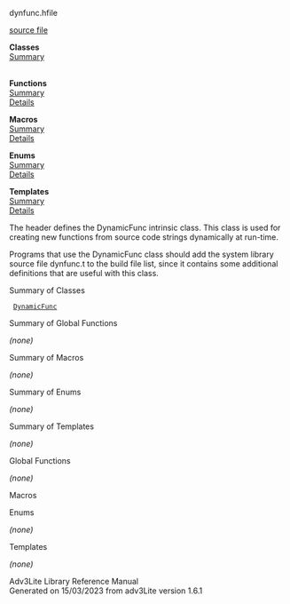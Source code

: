 <span class="title">dynfunc.h</span><span class="type">file</span>

[source file](../source/dynfunc.h.html)

**Classes**  
[Summary](#_ClassSummary_)  
 

**Functions**  
[Summary](#_FunctionSummary_)  
[Details](#_Functions_)

**Macros**  
[Summary](#_MacroSummary_)  
[Details](#_Macros_)

**Enums**  
[Summary](#_EnumSummary_)  
[Details](#_Enums_)

**Templates**  
[Summary](#_TemplateSummary_)  
[Details](#_Templates_)

<div class="fdesc">

The header defines the DynamicFunc intrinsic class. This class is used
for creating new functions from source code strings dynamically at
run-time.

Programs that use the DynamicFunc class should add the system library
source file dynfunc.t to the build file list, since it contains some
additional definitions that are useful with this class.

</div>

<span id="_ClassSummary_"></span>

<div class="mjhd">

<span class="hdln">Summary of Classes</span>  

</div>

` `[`DynamicFunc`](../object/DynamicFunc.html)`  `
<span id="FunctionSummary_"></span>

<div class="mjhd">

<span class="hdln">Summary of Global Functions</span>  

</div>

*(none)* <span id="_MacroSummary_"></span>

<div class="mjhd">

<span class="hdln">Summary of Macros</span>  

</div>

*(none)* <span id="_EnumSummary_"></span>

<div class="mjhd">

<span class="hdln">Summary of Enums</span>  

</div>

*(none)* <span id="_TemplateSummary_"></span>

<div class="mjhd">

<span class="hdln">Summary of Templates</span>  

</div>

*(none)* <span id="_Functions_"></span>

<div class="mjhd">

<span class="hdln">Global Functions</span>  

</div>

*(none)* <span id="_Macros_"></span>

<div class="mjhd">

<span class="hdln">Macros</span>  

</div>

<span id="_Enums_"></span>

<div class="mjhd">

<span class="hdln">Enums</span>  

</div>

*(none)* <span id="_Templates_"></span>

<div class="mjhd">

<span class="hdln">Templates</span>  

</div>

*(none)*

<div class="ftr">

Adv3Lite Library Reference Manual  
Generated on 15/03/2023 from adv3Lite version 1.6.1

</div>
